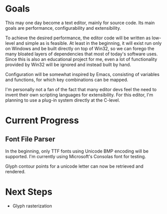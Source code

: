 # Goals
This may one day become a text editor, mainly for source code. Its main goals are performance, configurability and extensibility.

To achieve the desired performance, the editor code will be written as low-level and simple as is feasible. At least in the beginning, it will exist run only on Windows and be built directly on top of Win32, so we can forego the many bloated layers of dependencies that most of today's software uses. Since this is also an educational project for me, even a lot of functionality provided by Win32 will be ignored and instead built by hand.

Configuration will be somewhat inspired by Emacs, consisting of variables and functions, for which key combinations can be mapped.

I'm personally not a fan of the fact that many editor devs feel the need to invent their own scripting languages for extensibility. For this editor, I'm planning to use a plug-in system directly at the C-level.

# Current Progress
## Font File Parser
In the beginning, only TTF fonts using Unicode BMP encoding will be supported. I'm currently using Microsoft's Consolas font for testing.

Glyph contour points for a unicode letter can now be retrieved and rendered.

# Next Steps
- Glyph rasterization
